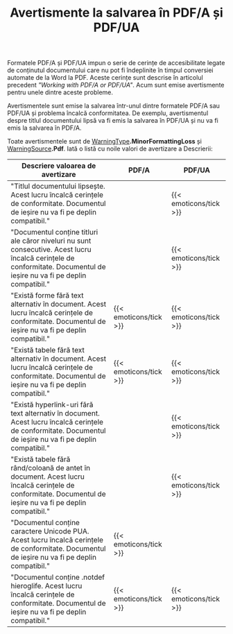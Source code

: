 ﻿---
title: Avertismente la salvarea în PDF/A și PDF/UA
second_title: Aspose.Words pentru Java
articleTitle: Avertismente privind problema accesibilității la salvarea în PDF/A și PDF/UA
linktitle: Avertismente privind problema accesibilității la salvarea în PDF/A și PDF/UA
description: "PDF/A și PDF/UA impun cerințe de accesibilitate legate de conținutul documentului. Când salvați în PDF/A sau PDF/UA în Java și problema încalcă conformitatea, se emite un avertisment."
type: docs
weight: 29
url: /ro/java/warnings-when-saving-to-pdfa-and-pdfua/
---

Formatele PDF/A și PDF/UA impun o serie de cerințe de accesibilitate legate de conținutul documentului care nu pot fi îndeplinite în timpul conversiei automate de la Word la PDF. Aceste cerințe sunt descrise în articolul precedent *"Working with PDF/A or PDF/UA"*. Acum sunt emise avertismente pentru unele dintre aceste probleme.

Avertismentele sunt emise la salvarea într-unul dintre formatele PDF/A sau PDF/UA și problema încalcă conformitatea. De exemplu, avertismentul despre titlul documentului lipsă va fi emis la salvarea în PDF/UA și nu va fi emis la salvarea în PDF/A.

Toate avertismentele sunt de [WarningType](https://reference.aspose.com/words/java/com.aspose.words/warningtype/)**.MinorFormattingLoss** și [WarningSource](https://reference.aspose.com/words/java/com.aspose.words/warningsource/)**.Pdf**. Iată o listă cu noile valori de avertizare a Descrierii:

| Descriere valoarea de avertizare | PDF/A | PDF/UA |
| ------------------------------------------------------------ | ---------------------- | ---------------------- |
| "Titlul documentului lipsește. Acest lucru încalcă cerințele de conformitate. Documentul de ieșire nu va fi pe deplin compatibil." |  | {{< emoticons/tick >}} |
| "Documentul conține titluri ale căror niveluri nu sunt consecutive. Acest lucru încalcă cerințele de conformitate. Documentul de ieșire nu va fi pe deplin compatibil." |  | {{< emoticons/tick >}} |
| "Există forme fără text alternativ în document. Acest lucru încalcă cerințele de conformitate. Documentul de ieșire nu va fi pe deplin compatibil." | {{< emoticons/tick >}} | {{< emoticons/tick >}} |
| "Există tabele fără text alternativ în document. Acest lucru încalcă cerințele de conformitate. Documentul de ieșire nu va fi pe deplin compatibil." | {{< emoticons/tick >}} | {{< emoticons/tick >}} |
| "Există hyperlink-uri fără text alternativ în document. Acest lucru încalcă cerințele de conformitate. Documentul de ieșire nu va fi pe deplin compatibil." |  | {{< emoticons/tick >}} |
| "Există tabele fără rând/coloană de antet în document. Acest lucru încalcă cerințele de conformitate. Documentul de ieșire nu va fi pe deplin compatibil." |  | {{< emoticons/tick >}} |
| "Documentul conține caractere Unicode PUA. Acest lucru încalcă cerințele de conformitate. Documentul de ieșire nu va fi pe deplin compatibil." | {{< emoticons/tick >}} |  |
| "Documentul conține .notdef hieroglife. Acest lucru încalcă cerințele de conformitate. Documentul de ieșire nu va fi pe deplin compatibil." | {{< emoticons/tick >}} | {{< emoticons/tick >}} |
